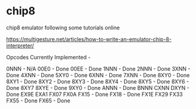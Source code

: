 # chip8
chip8 emulator following some tutorials online

https://multigesture.net/articles/how-to-write-an-emulator-chip-8-interpreter/

Opcodes Currently Implemented - 

0NNN - N/A
00E0 - Done
00EE - Done
1NNN - Done
2NNN - Done
3XNN - Done
4XNN - Done
5XY0 - Done
6XNN - Done
7XNN - Done
8XY0 - Done
8XY1 - Done
8XY2 - Done
8XY3 - Done
8XY4 - Done
8XY5 - Done
8XY6 - Done
8XY7
8XYE - Done
9XY0 - Done
ANNN - Done
BNNN
CXNN
DXYN - Done
EX9E
EXA1
FX07
FX0A
FX15 - Done
FX18 - Done
FX1E
FX29
FX33
FX55 - Done
FX65 - Done